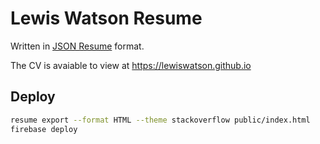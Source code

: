 # Lewis Watson Resume
Written in [JSON Resume](https://jsonresume.org/) format.

The CV is avaiable to view at https://lewiswatson.github.io

## Deploy

```bash
resume export --format HTML --theme stackoverflow public/index.html
firebase deploy
```
